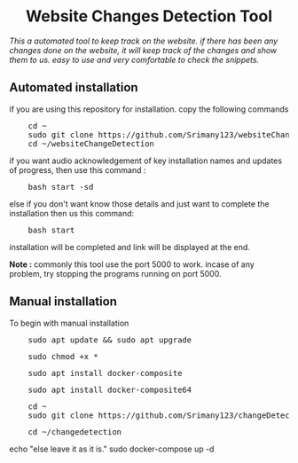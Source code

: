 <h1 align="center">Website Changes Detection Tool</h1>
<i>This a automated tool to keep track on the website. if there has been any changes done on the website, it will keep track of the changes and show them to us. easy to use and very comfortable to check the snippets.</i>

<h2>Automated installation</h2>
  
if you are using this repository for installation. copy the following commands
  
<div>
  <pre>
    cd ~
    sudo git clone https://github.com/Srimany123/websiteChangeDetection.git
    cd ~/websiteChangeDetection</pre>
  
  if you want audio acknowledgement of key installation names and updates of progress, then use this command : 
  
  <pre>
    bash start -sd</pre>
  else if you don't want know those details and just want to complete the installation then us this command:
  <pre>
    bash start</pre>
</div>
installation will be completed and link will be displayed at the end.

<b> Note :</b> commonly this tool use the port 5000 to work. incase of any problem, try stopping the programs running on port 5000.

<h2>Manual installation</h2>

To begin with manual installation

<div>
  <pre>
    sudo apt update && sudo apt upgrade</pre>
  <pre>
    sudo chmod +x *</pre>
  <pre>
    sudo apt install docker-composite</pre>
  <pre>
    sudo apt install docker-composite64</pre>
  <pre>
    cd ~
    sudo git clone https://github.com/Srimany123/changeDetection.git</pre>
  <pre>
    cd ~/changedetection</pre>
echo "else leave it as it is."
sudo docker-compose up -d
